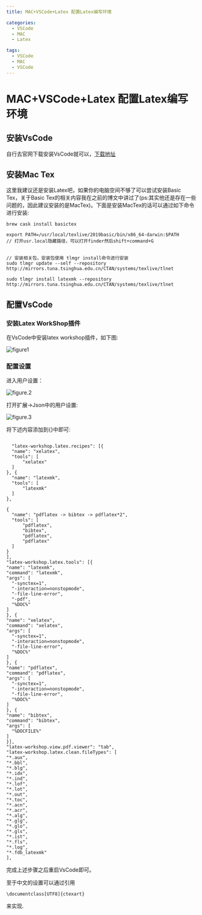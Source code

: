 ```yaml
---
title: MAC+VSCode+Latex 配置Latex编写环境

categories:
  - VSCode
  - MAC
  - Latex

tags:
  - VSCode
  - MAC
  - VSCode
---
```


# MAC+VSCode+Latex 配置Latex编写环境
## 安装VsCode
自行去官网下载安装VsCode就可以，[下载地址](https://code.visualstudio.com/download)

## 安装Mac Tex
这里我建议还是安装Latex吧，如果你的电脑空间不够了可以尝试安装Basic Tex，关于Basic Tex的相关内容我在之前的博文中讲过了(ps:其实他还是存在一些问题的，因此建议安装的是MacTex)。下面是安装MacTex的话可以通过如下命令进行安装:

```
brew cask install basictex

export PATH=/usr/local/texlive/2019basic/bin/x86_64-darwin:$PATH
// 打开usr.local隐藏路径，可以打开finder然后shift+command+G


// 安装相关包，安装包使用 tlmgr install命令进行安装
sudo tlmgr update --self --repository http://mirrors.tuna.tsinghua.edu.cn/CTAN/systems/texlive/tlnet

sudo tlmgr install latexmk --repository http://mirrors.tuna.tsinghua.edu.cn/CTAN/systems/texlive/tlnet

```

## 配置VsCode
### 安装Latex WorkShop插件
在VsCode中安装latex workshop插件，如下图:  

![figure1](https://gitee.com/zyp521/upload_image/raw/master/asda123123ascsad.png)

### 配置设置
进入用户设置：

![figure.2](https://gitee.com/zyp521/upload_image/raw/master/2020129504.png)

打开扩展->Json中的用户设置:

![figure.3](https://gitee.com/zyp521/upload_image/raw/master/2020129506.png)

将下述内容添加到{}中即可:

```

  "latex-workshop.latex.recipes": [{
  "name": "xelatex",
  "tools": [
      "xelatex"
  ]
}, {
  "name": "latexmk",
  "tools": [
      "latexmk"
  ]
},

{
  "name": "pdflatex -> bibtex -> pdflatex*2",
  "tools": [
      "pdflatex",
      "bibtex",
      "pdflatex",
      "pdflatex"
  ]
}
],
"latex-workshop.latex.tools": [{
"name": "latexmk",
"command": "latexmk",
"args": [
  "-synctex=1",
  "-interaction=nonstopmode",
  "-file-line-error",
  "-pdf",
  "%DOC%"
]
}, {
"name": "xelatex",
"command": "xelatex",
"args": [
  "-synctex=1",
  "-interaction=nonstopmode",
  "-file-line-error",
  "%DOC%"
]
}, {
"name": "pdflatex",
"command": "pdflatex",
"args": [
  "-synctex=1",
  "-interaction=nonstopmode",
  "-file-line-error",
  "%DOC%"
]
}, {
"name": "bibtex",
"command": "bibtex",
"args": [
  "%DOCFILE%"
]
}],
"latex-workshop.view.pdf.viewer": "tab",
"latex-workshop.latex.clean.fileTypes": [
"*.aux",
"*.bbl",
"*.blg",
"*.idx",
"*.ind",
"*.lof",
"*.lot",
"*.out",
"*.toc",
"*.acn",
"*.acr",
"*.alg",
"*.glg",
"*.glo",
"*.gls",
"*.ist",
"*.fls",
"*.log",
"*.fdb_latexmk"
],
```

完成上述步骤之后重启VsCode即可。

至于中文的设置可以通过引用
```
\documentclass[UTF8]{ctexart}
```
来实现.